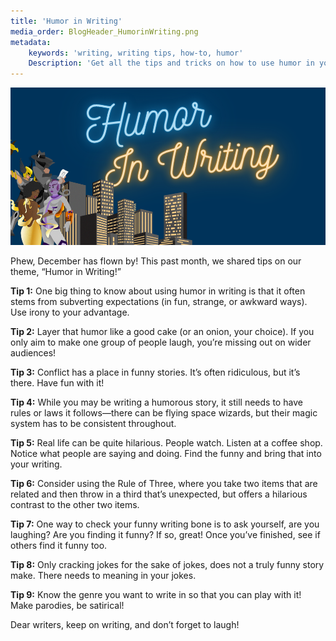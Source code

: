```yaml
---
title: 'Humor in Writing'
media_order: BlogHeader_HumorinWriting.png
metadata:
    keywords: 'writing, writing tips, how-to, humor'
    Description: 'Get all the tips and tricks on how to use humor in your novel writing!'
---
```


![Humor in Writing](BlogHeader_HumorinWriting.png "Humor in Writing")

Phew, December has flown by! This past month, we shared tips on our theme, “Humor in Writing!”

**Tip 1:** One big thing to know about using humor in writing is that it often stems from subverting expectations (in fun, strange, or awkward ways). Use irony to your advantage. 

**Tip 2:** Layer that humor like a good cake (or an onion, your choice). If you only aim to make one group of people laugh, you’re missing out on wider audiences!  

**Tip 3:** Conflict has a place in funny stories. It’s often ridiculous, but it’s there. Have fun with it! 

**Tip 4:** While you may be writing a humorous story, it still needs to have rules or laws it follows—there can be flying space wizards, but their magic system has to be consistent throughout.

**Tip 5:** Real life can be quite hilarious. People watch. Listen at a coffee shop. Notice what people are saying and doing. Find the funny and bring that into your writing. 

**Tip 6:** Consider using the Rule of Three, where you take two items that are related and then throw in a third that’s unexpected, but offers a hilarious contrast to the other two items.  

**Tip 7:** One way to check your funny writing bone is to ask yourself, are you laughing? Are you finding it funny? If so, great! Once you’ve finished, see if others find it funny too. 

**Tip 8:** Only cracking jokes for the sake of jokes, does not a truly funny story make. There needs to meaning in your jokes. 

**Tip 9:** Know the genre you want to write in so that you can play with it! Make parodies, be satirical!

Dear writers, keep on writing, and don’t forget to laugh!

